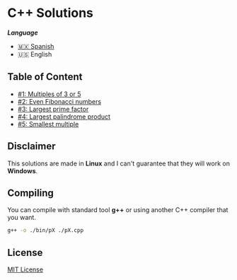 # C++ Solutions

***Language***
- [🇲🇽 Spanish](./README.es.md)
- 🇺🇸 English

## Table of Content

- [#1: Multiples of 3 or 5](./p001.cpp)
- [#2: Even Fibonacci numbers](./p002.cpp)
- [#3: Largest prime factor](./p003.cpp)
- [#4: Largest palindrome product](./p004.cpp)
- [#5: Smallest multiple](./p005.cpp)

## Disclaimer

This solutions are made in **Linux** and I can't guarantee that they will work on **Windows**.

## Compiling

You can compile with standard tool **g++** or using another C++ compiler that you want.
```bash
g++ -o ./bin/pX ./pX.cpp
```

## License
[MIT License](https://opensource.org/licenses/MIT)